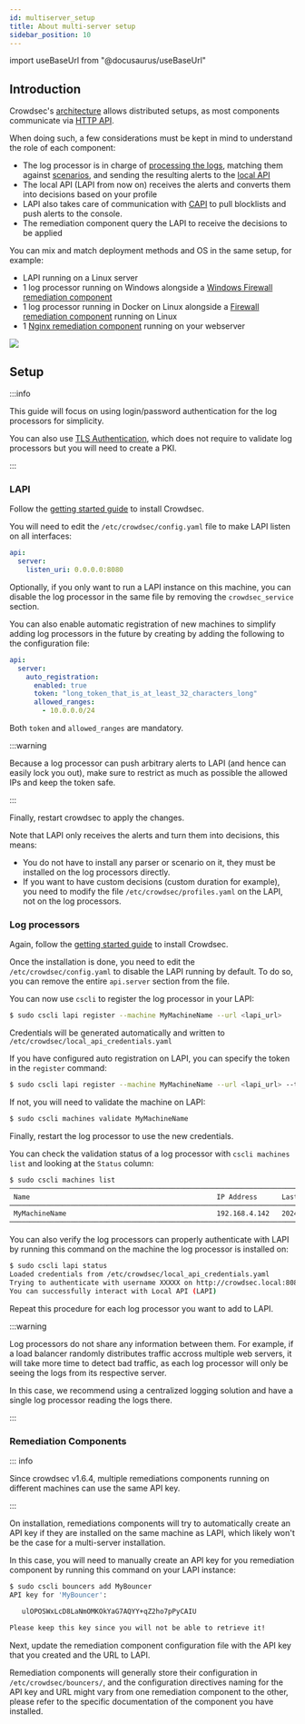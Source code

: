 ```yaml
---
id: multiserver_setup
title: About multi-server setup
sidebar_position: 10
---
```


import useBaseUrl from "@docusaurus/useBaseUrl"

## Introduction

Crowdsec's [architecture](/docs/next/intro#architecture) allows distributed setups, as most components communicate via [HTTP API](/docs/next/local_api/intro).

When doing such, a few considerations must be kept in mind to understand the role of each component:
 - The log processor is in charge of [processing the logs](/docs/next/parsers/intro), matching them against [scenarios](/docs/next/scenarios/intro), and sending the resulting alerts to the [local API](/docs/next/local_api/intro)
 - The local API (LAPI from now on) receives the alerts and converts them into decisions based on your profile
 - LAPI also takes care of communication with [CAPI](/docs/next/central_api/intro) to pull blocklists and push alerts to the console.
 - The remediation component query the LAPI to receive the decisions to be applied

 You can mix and match deployment methods and OS in the same setup, for example:
  - LAPI running on a Linux server
  - 1 log processor running on Windows alongside a [Windows Firewall remediation component](/u/bouncers/windows_firewall)
  - 1 log processor running in Docker on Linux alongside a [Firewall remediation component](/u/bouncers/firewall) running on Linux
  - 1 [Nginx remediation component](/u/bouncers/nginx) running on your webserver

<div style={{ display: "flex" }}>
    <div style={{ textAlign: "center", flex: "1" }}>
        <img src={useBaseUrl("/img/distributed_SE_setup.svg")}></img>
    </div>
</div>

## Setup

:::info

This guide will focus on using login/password authentication for the log processors for simplicity.

You can also use [TLS Authentication](/docs/next/local_api/tls_auth), which does not require to validate log processors but you will need to create a PKI.

:::

### LAPI

Follow the [getting started guide](/docs/next/getting_started/install_crowdsec) to install Crowdsec.

You will need to edit the `/etc/crowdsec/config.yaml` file to make LAPI listen on all interfaces:
```yaml
api:
  server:
    listen_uri: 0.0.0.0:8080
```

Optionally, if you only want to run a LAPI instance on this machine, you can disable the log processor in the same file by removing the `crowdsec_service` section.

You can also enable automatic registration of new machines to simplify adding log processors in the future by creating by adding the following to the configuration file:

```yaml
api:
  server:
    auto_registration:
      enabled: true
      token: "long_token_that_is_at_least_32_characters_long"
      allowed_ranges:
        - 10.0.0.0/24
```

Both `token` and `allowed_ranges` are mandatory.

:::warning

Because a log processor can push arbitrary alerts to LAPI (and hence can easily lock you out), make sure to restrict as much as possible the allowed IPs and keep the token safe.

:::

Finally, restart crowdsec to apply the changes.

Note that LAPI only receives the alerts and turn them into decisions, this means:
 - You do not have to install any parser or scenario on it, they must be installed on the log processors directly.
 - If you want to have custom decisions (custom duration for example), you need to modify the file `/etc/crowdsec/profiles.yaml` on the LAPI, not on the log processors.

### Log processors

Again, follow the [getting started guide](/docs/next/getting_started/install_crowdsec) to install Crowdsec.

Once the installation is done, you need to edit the `/etc/crowdsec/config.yaml` to disable the LAPI running by default.
To do so, you can remove the entire `api.server` section from the file.

You can now use `cscli` to register the log processor in your LAPI:

```bash
$ sudo cscli lapi register --machine MyMachineName --url <lapi_url>
```

Credentials will be generated automatically and written to `/etc/crowdsec/local_api_credentials.yaml`

If you have configured auto registration on LAPI, you can specify the token in the `register` command:

```bash
$ sudo cscli lapi register --machine MyMachineName --url <lapi_url> --token long_token_that_is_at_least_32_characters_long
```

If not, you will need to validate the machine on LAPI:
```bash
$ sudo cscli machines validate MyMachineName
```

Finally, restart the log processor to use the new credentials.

You can check the validation status of a log processor with `cscli machines list` and looking at the `Status` column:

```bash
$ sudo cscli machines list
───────────────────────────────────────────────────────────────────────────────────────────────────────────────────────────────────────────────────────────────────────────────────────────────────────────
 Name                                              IP Address      Last Update           Status  Version                                           OS                            Auth Type  Last Heartbeat 
───────────────────────────────────────────────────────────────────────────────────────────────────────────────────────────────────────────────────────────────────────────────────────────────────────────
 MyMachineName                                     192.168.4.142   2024-11-22T14:20:28Z  ✔️      v1.6.4-debian-pragmatic-amd64-523164f6-linux      Ubuntu/24.04                  password   33s                 
───────────────────────────────────────────────────────────────────────────────────────────────────────────────────────────────────────────────────────────────────────────────────────────────────────────
```

You can also verify the log processors can properly authenticate with LAPI by running this command on the machine the log processor is installed on:
```bash
$ sudo cscli lapi status
Loaded credentials from /etc/crowdsec/local_api_credentials.yaml
Trying to authenticate with username XXXXX on http://crowdsec.local:8080/
You can successfully interact with Local API (LAPI)
```

Repeat this procedure for each log processor you want to add to LAPI.

:::warning

Log processors do not share any information between them.
For example, if a load balancer randomly distributes traffic accross multiple web servers, it will take more time to detect bad traffic, as each log processor will only be seeing the logs from its respective server.

In this case, we recommend using a centralized logging solution and have a single log processor reading the logs there.

:::

### Remediation Components

::: info

Since crowdsec v1.6.4, multiple remediations components running on different machines can use the same API key.

:::

On installation, remediations components will try to automatically create an API key if they are installed on the same machine as LAPI, which likely won't be the case for a multi-server installation.

In this case, you will need to manually create an API key for you remediation component by running this command on your LAPI instance:

```bash
$ sudo cscli bouncers add MyBouncer
API key for 'MyBouncer':

   ulOPOSWxLcD8LaNmOMKOkYaG7AQYY+qZ2ho7pPyCAIU

Please keep this key since you will not be able to retrieve it!
```

Next, update the remediation component configuration file with the API key that you created and the URL to LAPI.

Remediation components will generally store their configuration in `/etc/crowdsec/bouncers/`, and the configuration directives naming for the API key and URL might vary from one remediation component to the other, please refer to the specific documentation of the component you have installed.